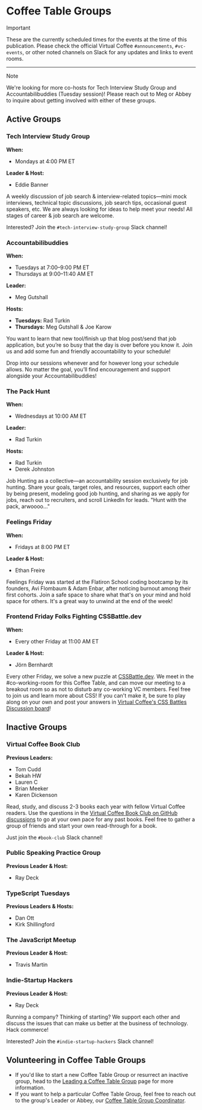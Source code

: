# Coffee Table Groups

> [!IMPORTANT]
> These are the currently scheduled times for the events at the time of this publication. Please check the official Virtual Coffee `#announcements`, `#vc-events`, or other noted channels on Slack for any updates and links to event rooms.

---

> [!NOTE]
> We're looking for more co-hosts for Tech Interview Study Group and Accountabilibuddies (Tuesday session)! Please reach out to Meg or Abbey to inquire about getting involved with either of these groups.

## Active Groups

### Tech Interview Study Group

**When:**

- Mondays at 4:00 PM ET

**Leader & Host:**

- Eddie Banner

A weekly discussion of job search & interview-related topics—mini mock interviews, technical topic discussions, job search tips, occasional guest speakers, etc. We are always looking for ideas to help meet your needs! All stages of career & job search are welcome.

Interested? Join the `#tech-interview-study-group` Slack channel!

### Accountabilibuddies

**When:**

- Tuesdays at 7:00–9:00 PM ET
- Thursdays at 9:00–11:40 AM ET

**Leader:**

- Meg Gutshall

**Hosts:**

- **Tuesdays:** Rad Turkin
- **Thursdays:** Meg Gutshall & Joe Karow

You want to learn that new tool/finish up that blog post/send that job application, but you’re so busy that the day is over before you know it. Join us and add some fun and friendly accountability to your schedule!

Drop into our sessions whenever and for however long your schedule allows. No matter the goal, you’ll find encouragement and support alongside your Accountabilibuddies!

### The Pack Hunt

**When:**

- Wednesdays at 10:00 AM ET

**Leader:**

- Rad Turkin

**Hosts:**

- Rad Turkin
- Derek Johnston

Job Hunting as a collective—an accountability session exclusively for job hunting. Share your goals, target roles, and resources, support each other by being present, modeling good job hunting, and sharing as we apply for jobs, reach out to recruiters, and scroll LinkedIn for leads. "Hunt with the pack, arwoooo..."

### Feelings Friday

**When:**

- Fridays at 8:00 PM ET

**Leader & Host:**

- Ethan Freire

Feelings Friday was started at the Flatiron School coding bootcamp by its founders, Avi Flombaum & Adam Enbar, after noticing burnout among their first cohorts. Join a safe space to share what that's on your mind and hold space for others. It's a great way to unwind at the end of the week!

### Frontend Friday Folks Fighting CSSBattle.dev

**When:**

- Every other Friday at 11:00 AM ET

**Leader & Host:**

- Jörn Bernhardt

Every other Friday, we solve a new puzzle at [CSSBattle.dev](https://cssbattle.dev/). We meet in the #co-working-room for this Coffee Table, and can move our meeting to a breakout room so as not to disturb any co-working VC members. Feel free to join us and learn more about CSS! If you can't make it, be sure to play along on your own and post your answers in [Virtual Coffee's CSS Battles Discussion board](https://github.com/orgs/Virtual-Coffee/discussions/categories/css-battles)!

## Inactive Groups

### Virtual Coffee Book Club

**Previous Leaders:**

- Tom Cudd
- Bekah HW
- Lauren C
- Brian Meeker
- Karen Dickenson

Read, study, and discuss 2-3 books each year with fellow Virtual Coffee readers. Use the questions in the [Virtual Coffee Book Club on GitHub discussions](https://github.com/orgs/Virtual-Coffee/discussions/categories/vc-book-club) to go at your own pace for any past books. Feel free to gather a group of friends and start your own read-through for a book.

Just join the `#book-club` Slack channel!

### Public Speaking Practice Group

**Previous Leader & Host:**

- Ray Deck

### TypeScript Tuesdays

**Previous Leaders & Hosts:**

- Dan Ott
- Kirk Shillingford

### The JavaScript Meetup

**Previous Leader & Host:**

- Travis Martin

### Indie-Startup Hackers

**Previous Leader & Host:**

- Ray Deck

Running a company? Thinking of starting? We support each other and discuss the issues that can make us better at the business of technology. Hack commerce!

Interested? Join the `#indie-startup-hackers` Slack channel!

## Volunteering in Coffee Table Groups

- If you'd like to start a new Coffee Table Group or resurrect an inactive group, head to the [Leading a Coffee Table Group](https://virtualcoffee.io/resources/virtual-coffee-handbook/get-involved/leading-coffee-table-groups) page for more information.
- If you want to help a particular Coffee Table Group, feel free to reach out to the group's Leader or Abbey, our [Coffee Table Group Coordinator](https://virtualcoffee.io/resources/virtual-coffee-handbook/get-involved/paths-to-leadership#coffee-table-groups-coordinator).
